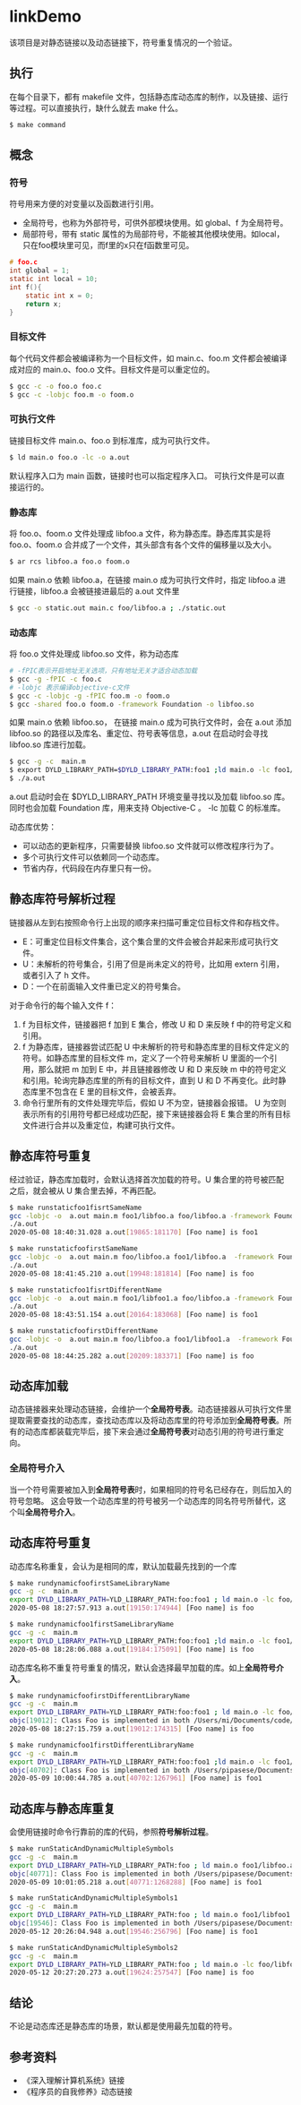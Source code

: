 # linkDemo
该项目是对静态链接以及动态链接下，符号重复情况的一个验证。

## 执行
在每个目录下，都有 makefile 文件，包括静态库动态库的制作，以及链接、运行等过程。可以直接执行，缺什么就去 make 什么。

```sh
$ make command
```

## 概念

### 符号
符号用来方便的对变量以及函数进行引用。
* 全局符号，也称为外部符号，可供外部模块使用。如 global、f 为全局符号。
* 局部符号，带有 static 属性的为局部符号，不能被其他模块使用。如local，只在foo模块里可见，而f里的x只在f函数里可见。
```c
# foo.c
int global = 1;
static int local = 10;
int f(){
    static int x = 0;
    return x;
}
```

### 目标文件

每个代码文件都会被编译称为一个目标文件，如 main.c、foo.m 文件都会被编译成对应的 main.o、foo.o 文件。目标文件是可以重定位的。

```sh
$ gcc -c -o foo.o foo.c
$ gcc -c -lobjc foo.m -o foom.o
```

### 可执行文件
    
链接目标文件 main.o、foo.o 到标准库，成为可执行文件。

```sh
$ ld main.o foo.o -lc -o a.out
```
默认程序入口为 main 函数，链接时也可以指定程序入口。
可执行文件是可以直接运行的。
 
### 静态库

将 foo.o、foom.o 文件处理成 libfoo.a 文件，称为静态库。静态库其实是将 foo.o、foom.o 合并成了一个文件，其头部含有各个文件的偏移量以及大小。

```sh
$ ar rcs libfoo.a foo.o foom.o
```
如果 main.o 依赖 libfoo.a，在链接 main.o 成为可执行文件时，指定 libfoo.a 进行链接，libfoo.a 会被链接进最后的 a.out 文件里

```sh
$ gcc -o static.out main.c foo/libfoo.a ; ./static.out
```

### 动态库

将 foo.o 文件处理成 libfoo.so 文件，称为动态库

```sh
# -fPIC表示开启地址无关选项，只有地址无关才适合动态加载
$ gcc -g -fPIC -c foo.c
# -lobjc 表示编译objective-c文件
$ gcc -c -lobjc -g -fPIC foo.m -o foom.o
$ gcc -shared foo.o foom.o -framework Foundation -o libfoo.so
```

如果 main.o 依赖 libfoo.so，
在链接 main.o 成为可执行文件时，会在 a.out 添加 libfoo.so 的路径以及库名、重定位、符号表等信息，a.out 在启动时会寻找 libfoo.so 库进行加载。

```sh
$ gcc -g -c  main.m 
$ export DYLD_LIBRARY_PATH=$DYLD_LIBRARY_PATH:foo1 ;ld main.o -lc foo1/libfoo.so -framework Foundation 
$ ./a.out
```

a.out 启动时会在 $DYLD_LIBRARY_PATH 环境变量寻找以及加载 libfoo.so 库。
同时也会加载 Foundation 库，用来支持 Objective-C 。
-lc 加载 C 的标准库。

动态库优势：

* 可以动态的更新程序，只需要替换 libfoo.so 文件就可以修改程序行为了。
* 多个可执行文件可以依赖同一个动态库。
* 节省内存，代码段在内存里只有一份。

## 静态库符号解析过程

链接器从左到右按照命令行上出现的顺序来扫描可重定位目标文件和存档文件。
* E：可重定位目标文件集合，这个集合里的文件会被合并起来形成可执行文件。
* U：未解析的符号集合，引用了但是尚未定义的符号，比如用 extern 引用，或者引入了 h 文件。
* D：一个在前面输入文件重已定义的符号集合。

对于命令行的每个输入文件 f：

   1. f 为目标文件，链接器把 f 加到 E 集合，修改 U 和 D 来反映 f 中的符号定义和引用。
   2. f 为静态库，链接器尝试匹配 U 中未解析的符号和静态库里的目标文件定义的符号。如静态库里的目标文件 m，定义了一个符号来解析 U 里面的一个引用，那么就把 m 加到 E 中，并且链接器修改 U 和 D 来反映 m 中的符号定义和引用。轮询完静态库里的所有的目标文件，直到 U 和 D 不再变化。此时静态库里不包含在 E 里的目标文件，会被丢弃。
   3. 命令行里所有的文件处理完毕后，假如 U 不为空，链接器会报错。 U 为空则表示所有的引用符号都已经成功匹配，接下来链接器会将 E 集合里的所有目标文件进行合并以及重定位，构建可执行文件。

## 静态库符号重复

经过验证，静态库加载时，会默认选择首次加载的符号。U 集合里的符号被匹配之后，就会被从 U 集合里去掉，不再匹配。

```sh
$ make runstaticfoo1fisrtSameName
gcc -lobjc -o  a.out main.m foo1/libfoo.a foo/libfoo.a -framework Foundation
./a.out
2020-05-08 18:40:31.028 a.out[19865:181170] [Foo name] is foo1

$ make runstaticfoofirstSameName
gcc -lobjc -o  a.out main.m foo/libfoo.a foo1/libfoo.a  -framework Foundation
./a.out
2020-05-08 18:41:45.210 a.out[19948:181814] [Foo name] is foo

$ make runstaticfoo1fisrtDifferentName
gcc -lobjc -o  a.out main.m foo1/libfoo1.a foo/libfoo.a -framework Foundation
./a.out
2020-05-08 18:43:51.154 a.out[20164:183068] [Foo name] is foo1

$ make runstaticfoofirstDifferentName
gcc -lobjc -o  a.out main.m foo/libfoo.a foo1/libfoo1.a  -framework Foundation
./a.out
2020-05-08 18:44:25.282 a.out[20209:183371] [Foo name] is foo
```
## 动态库加载
动态链接器来处理动态链接，会维护一个**全局符号表**。动态链接器从可执行文件里提取需要查找的动态库，查找动态库以及将动态库里的符号添加到**全局符号表**。所有的动态库都装载完毕后，接下来会通过**全局符号表**对动态引用的符号进行重定向。

### 全局符号介入

当一个符号需要被加入到**全局符号表**时，如果相同的符号名已经存在，则后加入的符号忽略。
这会导致一个动态库里的符号被另一个动态库的同名符号所替代，这个叫**全局符号介入**。

## 动态库符号重复

动态库名称重复，会认为是相同的库，默认加载最先找到的一个库

```sh
$ make rundynamicfoofirstSameLibraryName
gcc -g -c  main.m
export DYLD_LIBRARY_PATH=YLD_LIBRARY_PATH:foo:foo1 ; ld main.o -lc foo/libfoo.so foo1/libfoo.so  -framework Foundation ; ./a.out
2020-05-08 18:27:57.913 a.out[19150:174944] [Foo name] is foo

$ make rundynamicfoo1firstSameLibraryName
gcc -g -c  main.m
export DYLD_LIBRARY_PATH=YLD_LIBRARY_PATH:foo:foo1 ;ld main.o -lc foo1/libfoo.so foo/libfoo.so -framework Foundation ; ./a.out
2020-05-08 18:28:06.088 a.out[19184:175091] [Foo name] is foo
```

动态库名称不重复符号重复的情况，默认会选择最早加载的库。如上**全局符号介入**。

````sh
$ make rundynamicfoofirstDifferentLibraryName
gcc -g -c  main.m
export DYLD_LIBRARY_PATH=YLD_LIBRARY_PATH:foo:foo1 ; ld main.o -lc foo/libfoo.so foo1/libfoo1.so  -framework Foundation ; ./a.out
objc[19012]: Class Foo is implemented in both /Users/mi/Documents/code/linkdemo/foo1/libfoo1.so (0x1066450d8) and /Users/mi/Documents/code/linkdemo/foo/libfoo.so (0x1066410d8). One of the two will be used. Which one is undefined.
2020-05-08 18:27:15.759 a.out[19012:174315] [Foo name] is foo

$ make rundynamicfoo1firstDifferentLibraryName
gcc -g -c  main.m 
export DYLD_LIBRARY_PATH=YLD_LIBRARY_PATH:foo:foo1 ;ld main.o -lc foo1/libfoo1.so foo/libfoo.so -framework Foundation ; ./a.out
objc[40702]: Class Foo is implemented in both /Users/pipasese/Documents/miCode/linkdemo/foo/libfoo.so (0x1069c50d8) and /Users/pipasese/Documents/miCode/linkdemo/foo1/libfoo1.so (0x1069bf0d8). One of the two will be used. Which one is undefined.
2020-05-09 10:00:44.785 a.out[40702:1267961] [Foo name] is foo1
````

## 动态库与静态库重复

会使用链接时命令行靠前的库的代码，参照**符号解析过程**。

````sh
$ make runStaticAndDynamicMultipleSymbols
gcc -g -c  main.m 
export DYLD_LIBRARY_PATH=YLD_LIBRARY_PATH:foo ; ld main.o foo1/libfoo.a -lc foo/libfoo.so  -framework Foundation ; ./a.out
objc[40771]: Class Foo is implemented in both /Users/pipasese/Documents/miCode/linkdemo/foo/libfoo.so (0x104c690d8) and /Users/pipasese/Documents/miCode/linkdemo/./a.out (0x104c5e0f8). One of the two will be used. Which one is undefined.
2020-05-09 10:01:05.218 a.out[40771:1268288] [Foo name] is foo1

$ make runStaticAndDynamicMultipleSymbols1
gcc -g -c  main.m 
export DYLD_LIBRARY_PATH=YLD_LIBRARY_PATH:foo ; ld main.o foo1/libfoo1.a -lc foo/libfoo.so  -framework Foundation ; ./a.out
objc[19546]: Class Foo is implemented in both /Users/pipasese/Documents/miCode/linkdemo/foo/libfoo.so (0x108bac0d8) and /Users/pipasese/Documents/miCode/linkdemo/./a.out (0x108ba20f8). One of the two will be used. Which one is undefined.
2020-05-12 20:26:04.948 a.out[19546:256796] [Foo name] is foo1

$ make runStaticAndDynamicMultipleSymbols2
gcc -g -c  main.m
export DYLD_LIBRARY_PATH=YLD_LIBRARY_PATH:foo ; ld main.o -lc foo/libfoo.so foo1/libfoo1.a  -framework Foundation ; ./a.out
2020-05-12 20:27:20.273 a.out[19624:257547] [Foo name] is foo
````

## 结论
不论是动态库还是静态库的场景，默认都是使用最先加载的符号。

## 参考资料
* 《深入理解计算机系统》链接
* 《程序员的自我修养》动态链接
